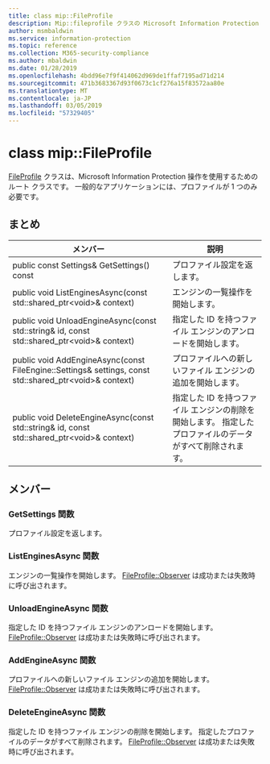 ```yaml
---
title: class mip::FileProfile
description: Mip::fileprofile クラスの Microsoft Information Protection (MIP) SDK について説明します。
author: msmbaldwin
ms.service: information-protection
ms.topic: reference
ms.collection: M365-security-compliance
ms.author: mbaldwin
ms.date: 01/28/2019
ms.openlocfilehash: 4bdd96e7f9f414062d969de1ffaf7195ad71d214
ms.sourcegitcommit: 471b3683367d93f0673c1cf276a15f83572aa80e
ms.translationtype: MT
ms.contentlocale: ja-JP
ms.lasthandoff: 03/05/2019
ms.locfileid: "57329405"
---
```

# <a name="class-mipfileprofile"></a>class mip::FileProfile 
[FileProfile](class_mip_fileprofile.md) クラスは、Microsoft Information Protection 操作を使用するためのルート クラスです。
一般的なアプリケーションには、プロファイルが 1 つのみ必要です。
  
## <a name="summary"></a>まとめ
 メンバー                        | 説明                                
--------------------------------|---------------------------------------------
public const Settings& GetSettings() const  |  プロファイル設定を返します。
public void ListEnginesAsync(const std::shared_ptr\<void\>& context)  |  エンジンの一覧操作を開始します。
public void UnloadEngineAsync(const std::string& id, const std::shared_ptr\<void\>& context)  |  指定した ID を持つファイル エンジンのアンロードを開始します。
public void AddEngineAsync(const FileEngine::Settings& settings, const std::shared_ptr\<void\>& context)  |  プロファイルへの新しいファイル エンジンの追加を開始します。
public void DeleteEngineAsync(const std::string& id, const std::shared_ptr\<void\>& context)  |  指定した ID を持つファイル エンジンの削除を開始します。 指定したプロファイルのデータがすべて削除されます。
  
## <a name="members"></a>メンバー
  
### <a name="getsettings-function"></a>GetSettings 関数
プロファイル設定を返します。
  
### <a name="listenginesasync-function"></a>ListEnginesAsync 関数
エンジンの一覧操作を開始します。
[FileProfile::Observer](class_mip_fileprofile_observer.md) は成功または失敗時に呼び出されます。
  
### <a name="unloadengineasync-function"></a>UnloadEngineAsync 関数
指定した ID を持つファイル エンジンのアンロードを開始します。
[FileProfile::Observer](class_mip_fileprofile_observer.md) は成功または失敗時に呼び出されます。
  
### <a name="addengineasync-function"></a>AddEngineAsync 関数
プロファイルへの新しいファイル エンジンの追加を開始します。
[FileProfile::Observer](class_mip_fileprofile_observer.md) は成功または失敗時に呼び出されます。
  
### <a name="deleteengineasync-function"></a>DeleteEngineAsync 関数
指定した ID を持つファイル エンジンの削除を開始します。 指定したプロファイルのデータがすべて削除されます。
[FileProfile::Observer](class_mip_fileprofile_observer.md) は成功または失敗時に呼び出されます。
